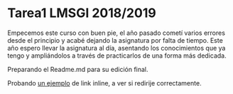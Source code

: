 # Tarea1 LMSGI 2018/2019

Empecemos este curso con buen pie, el año pasado cometí varios errores desde el principio y acabé dejando la asignatura por falta de tiempo. Este año espero llevar la asignatura al día, asentando los conocimientos que ya tengo y ampliándolos a través de practicarlos de una forma más dedicada.

Preparando el Readme.md para su edición final.

Probando [un ejemplo](https://github.com/Rocachondo/Tarea1/blob/master/HTML.html "De prueba") de link inline, a ver si redirije correctamente.
